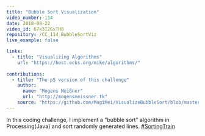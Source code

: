 ```yaml
---
title: "Bubble Sort Visualization"
video_number: 114
date: 2018-08-22
video_id: 67k3I2GxTH8
repository: /CC_114_BubbleSortViz
live_example: false

links:
  - title: "Visualizing Algorithms"
    url: "https://bost.ocks.org/mike/algorithms/"
    
contributions:
  - title: "The p5 version of this challenge"
    author:
      name: "Mogens Meißner"
      url: "http://mogensmeissner.tk"
    source: "https://github.com/MogiMei/VisualizeBubbleSort/blob/master/sketch.js"
---
```


In this coding challenge, I implement a "bubble sort" algorithm in Processing(Java) and sort randomly generated lines. [#SortingTrain](https://twitter.com/hashtag/SortingTrain)

